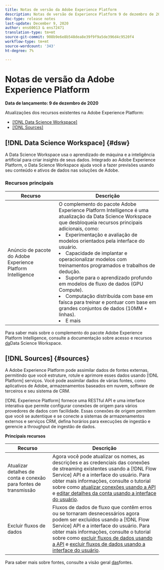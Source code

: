 ```yaml
---
title: Notas de versão da Adobe Experience Platform
description: Notas de versão de Experience Platform 9 de dezembro de 2020
doc-type: release notes
last-update: December 9, 2020
author: ens60013 & ens72471
translation-type: tm+mt
source-git-commit: 908b9e6e8b548dea8e39f9f9a5de396d4c9520f4
workflow-type: tm+mt
source-wordcount: '343'
ht-degree: 7%

---
```



# Notas de versão da Adobe Experience Platform

**Data de lançamento: 9 de dezembro de 2020**

Atualizações dos recursos existentes na Adobe Experience Platform:

- [[!DNL Data Science Workspace]](#dsw)
- [[!DNL Sources]](#sources)

## [!DNL Data Science Workspace] {#dsw}

A Data Science Workspace usa o aprendizado de máquina e a inteligência artificial para criar insights de seus dados. Integrado ao Adobe Experience Platform, o Data Science Workspace ajuda você a fazer previsões usando seu conteúdo e ativos de dados nas soluções de Adobe.

### Recursos principais

| Recurso | Descrição |
|--- | ---|
| Anúncio de pacote do Adobe Experience Platform Intelligence | O complemento do pacote Adobe Experience Platform Intelligence é uma atualização da Data Science Workspace que desbloqueia recursos principais adicionais, como: <li> Experimentação e avaliação de modelos orientados pela interface do usuário.</li><li> Capacidade de implantar e operacionalizar modelos com treinamentos programados e trabalhos de dedução.</li><li> Suporte para o aprendizado profundo em modelos de fluxo de dados (GPU Compute).</li><li> Computação distribuída com base em faísca para treinar e pontuar com base em grandes conjuntos de dados (10MM + linhas).</li><li>E mais</li> |

Para saber mais sobre o complemento do pacote Adobe Experience Platform Intelligence, consulte a documentação sobre acesso e recursos [da](../../data-science-workspace/access-features-dsw.md)Data Science Workspace.

## [!DNL Sources] {#sources}

A Adobe Experience Platform pode assimilar dados de fontes externas, permitindo que você estruture, rotule e aprimore esses dados usando [!DNL Platform] serviços. Você pode assimilar dados de várias fontes, como aplicativos de Adobe, armazenamentos baseados em nuvem, software de terceiros e seu sistema de CRM.

[!DNL Experience Platform] fornece uma RESTful API e uma interface interativa que permite configurar conexões de origem para vários provedores de dados com facilidade. Essas conexões de origem permitem que você se autentique e se conecte a sistemas de armazenamentos externos e serviços CRM, defina horários para execuções de ingestão e gerencie a throughput de ingestão de dados.

**Principais recursos**

| Recurso | Descrição |
| ------- | ----------- |
| Atualizar detalhes de conta e conexão para fontes de transmissão | Agora você pode atualizar os nomes, as descrições e as credenciais das conexões de streaming existentes usando a [!DNL Flow Service] API e a interface do usuário. Para obter mais informações, consulte o tutorial sobre como [atualizar conexões usando a API](../../sources/tutorials/api/update.md) e [editar detalhes da conta usando a interface do usuário](../../sources/tutorials/ui/monitor.md). |
| Excluir fluxos de dados | Fluxos de dados de fluxo que contêm erros ou se tornaram desnecessários agora podem ser excluídos usando a [!DNL Flow Service] API e a interface do usuário. Para obter mais informações, consulte o tutorial sobre como [excluir fluxos de dados usando a API](../../sources/tutorials/api/delete-dataflows.md) e [excluir fluxos de dados usando a interface do usuário](../../sources/tutorials/ui/delete.md). |

Para saber mais sobre fontes, consulte a visão geral [das](../../sources/home.md)fontes.


